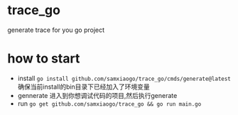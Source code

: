 # trace_go

generate trace for you go project


# how to start 

- install 
  `go install github.com/samxiaogo/trace_go/cmds/generate@latest`
   确保当前install的bin目录下已经加入了环境变量
- gennerate
  进入到你想调试代码的项目,然后执行generate
- run
  `go get github.com/samxiaogo/trace_go && go run main.go` 
